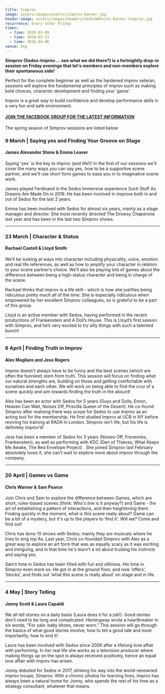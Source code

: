 ```yaml
---
title: Simprov
image: assets/images/events/simprov-banner.jpg
header-image: assets/images/headers/SedosWebsite-Banner-Simprov.jpg
recurrence: Every other Friday
times:
  - time: 2018-03-09
  - time: 2018-03-23
  - time: 2018-04-06
venue: bhg
---
```


**Simprov (Sedos-Improv…. see what we did there?) is a fortnightly drop-in session on Friday evenings that let's members and non-members explore their spontaneous side!**

Perfect for the complete beginner as well as the hardened improv veteran, sessions will explore the fundamental principles of improv such as making bold choices, character development and finding your ‘game’.

Improv is a great way to build confidence and develop performance skills in a very fun and safe environment.

#### [JOIN THE FACEBOOK GROUP FOR THE LATEST INFORMATION](https://www.facebook.com/groups/176792046058352)

The spring season of Simprov sessions are listed below

### 9 March | Saying yes and Finding Your Groove on Stage

#### James Alexander Stone & Emma Leaver

Saying 'yes' is the key to improv (and life!)! In the first of our sessions we'll cover the many ways you can say yes, how to be a supportive scene partner, and we'll use short form games to ease you in to imaginative scene work.

James played Ferdinand in the Sedos Immersive experience Such Stuff As Dreams Are Made On in 2016. He has been involved in improve both in and out of Sedos for the last 2 years.

Emma has been involved with Sedos for almost six years, mainly as a stage manager and director. She most recently directed The Drowsy Chaperone last year and has been in the last two Simprov shows.

--------------------------------------

### 23 March | Character & Status

#### Rachael Castell & Lloyd Smith

We’ll be looking at ways into character including physicality, voice, emotion and real life references, as well as how to amplify your character in relation to your scene partner’s choice. We’ll also be playing lots of games about the difference between being a high-status character and being in charge of the scene.

Rachael thinks that improv is a life skill - which is how she justifies being ridiculous pretty much all of the time. She is especially ridiculous when empowered by her excellent Simprov colleagues, so is grateful to be a part of this group.

Lloyd is an active member with Sedos, having performed in the recent productions of Frankenstein and A Doll’s House. This is Lloyd’s first season with Simprov, and he’s very excited to try silly things with such a talented bunch!

--------------------------------------

### 6 April | Finding Truth in Improv

#### Alex Magliaro and Jess Rogers

Improv doesn’t always have to be funny and the best scenes (which are often the funniest) stem from truth. This session will focus on finding what our natural strengths are, building on those and getting comfortable with ourselves and each other. We will work on being able to find the crux of a scene quickly and aim towards finding the truth in the absurd!

Alex has been an actor with Sedos for 5 years (Guys and Dolls, Enron, Heaven Can Wait, Noises Off, Priscilla Queen of the Desert). He co-found Simprov after realising there was scope for Sedos to use improv as an acting tool for the membership. He first studied Improv at UCB in NY before reviving his training at RADA in London. Simprov isn’t life, but his life is definitely improv’d!

Jess has been a member of Sedos for 3 years (Noises Off, Frenemies, Frankenstein), as well as performing with KDC (Den of Thieves, What Keeps Me Awake, The Red Envelope Project) . She joined Simprov last February absolutely loves it, she can't wait to explore more about improv through the company.

--------------------------------------

### 20 April | Games vs Game

#### Chris Warner & Sam Pearce

Join Chris and Sam to explore the difference between Games, which are short, rules-based scenes (think: Who's line is it anyway?) and Game - the art of establishing a pattern of interactions, and then heightening them. Finding quickly in the moment, what is this scene really about? Game can be a bit of a mystery, but it's up to the players to ‘find it'. Will we? Come and find out!

Chris has done 10 shows with Sedos; mainly they are musicals where he tries to sing top As. Last year, Chris co-founded Simprov with Alex as a great way to explore an art form that was as equally scary as it was exciting and intriguing, and in that time he's learn't a lot about trusting his instincts and saying yes.

Sam’s time in Sedos has been filled with fun and silliness. His time in Simprov even more so. He got in at the ground floor, and now ‘offers’, ‘blocks’, and finds out ‘what this scene is really about’ on stage and in life.

--------------------------------------

### 4 May | Story Telling

#### Jonny Scott & Laura Capaldi

We all tell stories on a daily basis (Laura does it for a job!). Good stories don't need to be long and complicated. Hemingway wrote a heartbreaker in six words, "For sale: baby shoes, never worn.” This session will go through the basics of what good stories involve, how to tell a good tale and most importantly, how to end it!

Laura has been involved with Sedos since 2006 after a lifelong love affair with performing. In her real life she works as a television producer where making things up on the spot is always received positively, hence an equal love affair with improv has arisen.

Jonny debuted for Sedos in 2017, slinking his way into the world-renowned improv troupe, Simprov. With a chronic phobia for learning lines, improv has always been a natural home for Jonny, who spends the rest of his time as a strategy consultant, whatever that means.

